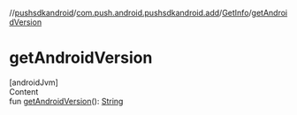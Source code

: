 //[pushsdkandroid](../../index.md)/[com.push.android.pushsdkandroid.add](../index.md)/[GetInfo](index.md)/[getAndroidVersion](get-android-version.md)



# getAndroidVersion  
[androidJvm]  
Content  
fun [getAndroidVersion](get-android-version.md)(): [String](https://kotlinlang.org/api/latest/jvm/stdlib/kotlin/-string/index.html)  



